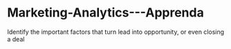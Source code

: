 # Marketing-Analytics---Apprenda
Identify the important factors that turn lead into opportunity, or even closing a deal
